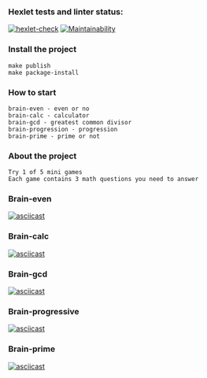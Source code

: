 ### Hexlet tests and linter status:
[![hexlet-check](https://github.com/soratnik32/python-project-49/actions/workflows/hexlet-check.yml/badge.svg)](https://github.com/soratnik32/python-project-49/actions/workflows/hexlet-check.yml)
[![Maintainability](https://api.codeclimate.com/v1/badges/c3b843c31f825f75f27d/maintainability)](https://codeclimate.com/github/soratnik32/python-project-49/maintainability)

### Install the project

```
make publish
make package-install
```

### How to start

```
brain-even - even or no
brain-calc - calculator
brain-gcd - greatest common divisor
brain-progression - progression
brain-prime - prime or not
```

### About the project

```
Try 1 of 5 mini games
Each game contains 3 math questions you need to answer
```

### Brain-even
[![asciicast](https://asciinema.org/a/642923.svg)](https://asciinema.org/a/642923)

### Brain-calc
[![asciicast](https://asciinema.org/a/642924.svg)](https://asciinema.org/a/642924)

### Brain-gcd
[![asciicast](https://asciinema.org/a/642925.svg)](https://asciinema.org/a/642925)

### Brain-progressive
[![asciicast](https://asciinema.org/a/642926.svg)](https://asciinema.org/a/642926)

### Brain-prime
[![asciicast](https://asciinema.org/a/642927.svg)](https://asciinema.org/a/642927)
